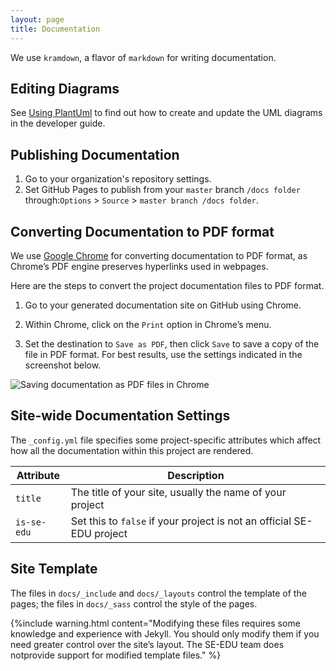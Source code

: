 ```yaml
---
layout: page
title: Documentation
---
```


We use `kramdown`, a flavor of `markdown` for writing documentation. 

## Editing Diagrams

See [Using PlantUml](UsingPlantUml.md) to find out how to create
and update the UML diagrams in the developer guide.

## Publishing Documentation

1. Go to your organization's repository settings.
1. Set GitHub Pages to publish from your `master` branch `/docs folder` 
through:`Options` > `Source` > `master branch /docs folder`.


## Converting Documentation to PDF format

We use [Google Chrome](https://www.google.com/chrome/browser/desktop/)
for converting documentation to PDF format, as Chrome’s PDF engine
preserves hyperlinks used in webpages.

Here are the steps to convert the project documentation files to PDF
format.

1.  Go to your generated documentation site on GitHub using Chrome.

2.  Within Chrome, click on the `Print` option in Chrome’s menu.

3.  Set the destination to `Save as PDF`, then click `Save` to save a
    copy of the file in PDF format. For best results, use the settings
    indicated in the screenshot below.

![Saving documentation as PDF files in
Chrome](images/chrome_save_as_pdf.png)

## Site-wide Documentation Settings
The `_config.yml` file specifies some project-specific attributes which
affect how all the documentation within this project are rendered.

|Attribute|Description|
|---|---|
|`title`|The title of your site, usually the name of your project|
|`is-se-edu`|Set this to `false` if your project is not an official SE-EDU project|
 
 
## Site Template

The files in `docs/_include` and `docs/_layouts` control the template
of the pages; the files in `docs/_sass` control the style of the pages.

{%include warning.html content="Modifying these files
requires some knowledge and experience with Jekyll.
You should only modify them if you need greater control over the site’s
layout. The SE-EDU team does notprovide support for modified template 
files." %}
